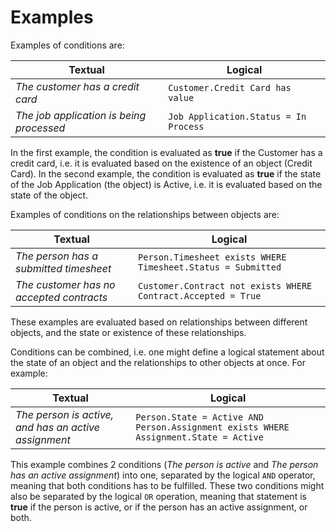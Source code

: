 # Examples

Examples of conditions are:

| Textual                                  | Logical                               |
|------------------------------------------|---------------------------------------|
| *The customer has a credit card*         | `Customer.Credit Card has value`      |
| *The job application is being processed* | `Job Application.Status = In Process` |

In the first example, the condition is evaluated as **true** if the Customer has a credit card, i.e. it is evaluated based on the existence of an object (Credit Card). In the second example, the condition is evaluated as **true** if the state of the Job Application (the object) is Active, i.e. it is evaluated based on the state of the object.

Examples of conditions on the relationships between objects are:

| Textual                                  | Logical                                                       |
|------------------------------------------|---------------------------------------------------------------|
| *The person has a submitted timesheet*   | `Person.Timesheet exists WHERE Timesheet.Status = Submitted`  |
| *The customer has no accepted contracts* | `Customer.Contract not exists WHERE Contract.Accepted = True` |

These examples are evaluated based on relationships between different objects, and the state or existence of these relationships.

Conditions can be combined, i.e. one might define a logical statement about the state of an object and the relationships to other objects at once. For example:

| Textual                                              | Logical                             |
|------------------------------------------------------|-------------------------------------|
| *The person is active, and has an active assignment* | `Person.State = Active AND Person.Assignment exists WHERE Assignment.State = Active` |

This example combines 2 conditions (*The person is active* and *The person has an active assignment*) into one, separated by the logical `AND` operator, meaning that both conditions has to be fulfilled. These two conditions might also be separated by the logical `OR` operation, meaning that statement is **true** if the person is active, or if the person has an active assignment, or both.